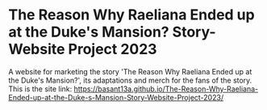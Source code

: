# The Reason Why Raeliana Ended up at the Duke's Mansion? Story-Website Project 2023
A website for marketing the story 'The Reason Why Raeliana Ended up at the Duke's Mansion?', its adaptations and merch for the fans of the story.
This is the site link:  https://basant13a.github.io/The-Reason-Why-Raeliana-Ended-up-at-the-Duke-s-Mansion-Story-Website-Project-2023/
